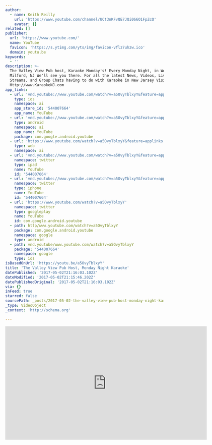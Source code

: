 ```yaml
---
author:
  - name: Keith Reilly
    url: 'https://www.youtube.com/channel/UCt3nKFvQE7JQi066O1FpZcQ'
    avatar: {}
related: []
publisher:
  url: 'https://www.youtube.com/'
  name: YouTube
  favicon: 'https://s.ytimg.com/yts/img/favicon-vflz7uhzw.ico'
  domain: youtu.be
keywords:
  - ''
description: >-
  The Valley View Pub host, Karaoke Monday's! Every Monday Night, in West
  Milford, NJ We'll see you there. For all the latest News, Videos, Live
  Streams, and Group Chats having to do with Karaoke in New Jarsey Visit Us at -
  Http://www.KaraokeNJ.com
app_links:
  - url: 'vnd.youtube://www.youtube.com/watch?v=a5OvyTblxyY&feature=applinks'
    type: ios
    namespace: ai
    app_store_id: '544007664'
    app_name: YouTube
  - url: 'vnd.youtube://www.youtube.com/watch?v=a5OvyTblxyY&feature=applinks'
    type: android
    namespace: ai
    app_name: YouTube
    package: com.google.android.youtube
  - url: 'https://www.youtube.com/watch?v=a5OvyTblxyY&feature=applinks'
    type: web
    namespace: ai
  - url: 'vnd.youtube://www.youtube.com/watch?v=a5OvyTblxyY&feature=applinks'
    namespace: twitter
    type: ipad
    name: YouTube
    id: '544007664'
  - url: 'vnd.youtube://www.youtube.com/watch?v=a5OvyTblxyY&feature=applinks'
    namespace: twitter
    type: iphone
    name: YouTube
    id: '544007664'
  - url: 'https://www.youtube.com/watch?v=a5OvyTblxyY'
    namespace: twitter
    type: googleplay
    name: YouTube
    id: com.google.android.youtube
  - path: http/www.youtube.com/watch?v=a5OvyTblxyY
    package: com.google.android.youtube
    namespace: google
    type: android
  - path: vnd.youtube/www.youtube.com/watch?v=a5OvyTblxyY
    package: '544007664'
    namespace: google
    type: ios
isBasedOnUrl: 'https://youtu.be/a5OvyTblxyY'
title: 'The Valley View Pub Host, Monday Night Karaoke'
datePublished: '2017-05-02T21:16:03.102Z'
dateModified: '2017-05-02T21:15:46.202Z'
datePublishedOriginal: '2017-05-02T21:16:03.102Z'
via: {}
inFeed: true
starred: false
sourcePath: _posts/2017-05-02-the-valley-view-pub-host-monday-night-karaoke.md
_type: VideoObject
_context: 'http://schema.org'

---
```

<iframe src="https://cdn.embedly.com/widgets/media.html?src=https%3A%2F%2Fwww.youtube.com%2Fembed%2Fa5OvyTblxyY%3Ffeature%3Doembed&amp;url=http%3A%2F%2Fwww.youtube.com%2Fwatch%3Fv%3Da5OvyTblxyY&amp;image=https%3A%2F%2Fi.ytimg.com%2Fvi%2Fa5OvyTblxyY%2Fhqdefault.jpg&amp;key=b7d04c9b404c499eba89ee7072e1c4f7&amp;type=text%2Fhtml&amp;schema=youtube" width="640" height="360" scrolling="no" frameborder="0" allowfullscreen="" style=""></iframe>